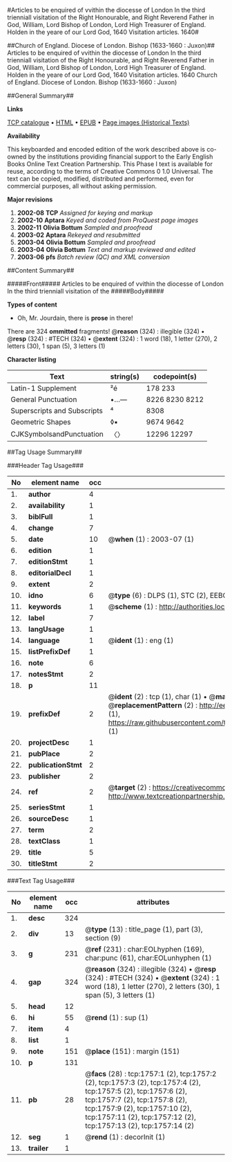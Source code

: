 #Articles to be enquired of vvithin the diocesse of London In the third trienniall visitation of the Right Honourable, and Right Reverend Father in God, William, Lord Bishop of London, Lord High Treasurer of England. Holden in the yeare of our Lord God, 1640 Visitation articles. 1640#

##Church of England. Diocese of London. Bishop (1633-1660 : Juxon)##
Articles to be enquired of vvithin the diocesse of London In the third trienniall visitation of the Right Honourable, and Right Reverend Father in God, William, Lord Bishop of London, Lord High Treasurer of England. Holden in the yeare of our Lord God, 1640
Visitation articles. 1640
Church of England. Diocese of London. Bishop (1633-1660 : Juxon)

##General Summary##

**Links**

[TCP catalogue](http://www.ota.ox.ac.uk/tcp/)  • 
[HTML](http://tei.it.ox.ac.uk/tcp/Texts-HTML/free/A00/A00214.html)  • 
[EPUB](http://tei.it.ox.ac.uk/tcp/Texts-EPUB/free/A00/A00214.epub) • 
[Page images (Historical Texts)](https://data.historicaltexts.jisc.ac.uk/view?pubId=eebo-99837436e&pageId=eebo-99837436e-1757-1)

**Availability**

This keyboarded and encoded edition of the
	       work described above is co-owned by the institutions
	       providing financial support to the Early English Books
	       Online Text Creation Partnership. This Phase I text is
	       available for reuse, according to the terms of Creative
	       Commons 0 1.0 Universal. The text can be copied,
	       modified, distributed and performed, even for
	       commercial purposes, all without asking permission.

**Major revisions**

1. __2002-08__ __TCP__ *Assigned for keying and markup*
1. __2002-10__ __Aptara__ *Keyed and coded from ProQuest page images*
1. __2002-11__ __Olivia Bottum__ *Sampled and proofread*
1. __2003-02__ __Aptara__ *Rekeyed and resubmitted*
1. __2003-04__ __Olivia Bottum__ *Sampled and proofread*
1. __2003-04__ __Olivia Bottum__ *Text and markup reviewed and edited*
1. __2003-06__ __pfs__ *Batch review (QC) and XML conversion*

##Content Summary##

#####Front#####
Articles to be enquired of vvithin the diocesse of London In the third trienniall visitation of the 
#####Body#####

**Types of content**

  * Oh, Mr. Jourdain, there is **prose** in there!

There are 324 **ommitted** fragments! 
 @__reason__ (324) : illegible (324)  •  @__resp__ (324) : #TECH (324)  •  @__extent__ (324) : 1 word (18), 1 letter (270), 2 letters (30), 1 span (5), 3 letters (1)

**Character listing**


|Text|string(s)|codepoint(s)|
|---|---|---|
|Latin-1 Supplement|²é|178 233|
|General Punctuation|•…—|8226 8230 8212|
|Superscripts             and Subscripts|⁴|8308|
|Geometric Shapes|◊▪|9674 9642|
|CJKSymbolsandPunctuation|〈〉|12296 12297|

##Tag Usage Summary##

###Header Tag Usage###

|No|element name|occ|attributes|
|---|---|---|---|
|1.|__author__|4||
|2.|__availability__|1||
|3.|__biblFull__|1||
|4.|__change__|7||
|5.|__date__|10| @__when__ (1) : 2003-07 (1)|
|6.|__edition__|1||
|7.|__editionStmt__|1||
|8.|__editorialDecl__|1||
|9.|__extent__|2||
|10.|__idno__|6| @__type__ (6) : DLPS (1), STC (2), EEBO-CITATION (1), PROQUEST (1), VID (1)|
|11.|__keywords__|1| @__scheme__ (1) : http://authorities.loc.gov/ (1)|
|12.|__label__|7||
|13.|__langUsage__|1||
|14.|__language__|1| @__ident__ (1) : eng (1)|
|15.|__listPrefixDef__|1||
|16.|__note__|6||
|17.|__notesStmt__|2||
|18.|__p__|11||
|19.|__prefixDef__|2| @__ident__ (2) : tcp (1), char (1)  •  @__matchPattern__ (2) : ([0-9\-]+):([0-9IVX]+) (1), (.+) (1)  •  @__replacementPattern__ (2) : http://eebo.chadwyck.com/downloadtiff?vid=$1&page=$2 (1), https://raw.githubusercontent.com/textcreationpartnership/Texts/master/tcpchars.xml#$1 (1)|
|20.|__projectDesc__|1||
|21.|__pubPlace__|2||
|22.|__publicationStmt__|2||
|23.|__publisher__|2||
|24.|__ref__|2| @__target__ (2) : https://creativecommons.org/publicdomain/zero/1.0/ (1), http://www.textcreationpartnership.org/docs/. (1)|
|25.|__seriesStmt__|1||
|26.|__sourceDesc__|1||
|27.|__term__|2||
|28.|__textClass__|1||
|29.|__title__|5||
|30.|__titleStmt__|2||


###Text Tag Usage###

|No|element name|occ|attributes|
|---|---|---|---|
|1.|__desc__|324||
|2.|__div__|13| @__type__ (13) : title_page (1), part (3), section (9)|
|3.|__g__|231| @__ref__ (231) : char:EOLhyphen (169), char:punc (61), char:EOLunhyphen (1)|
|4.|__gap__|324| @__reason__ (324) : illegible (324)  •  @__resp__ (324) : #TECH (324)  •  @__extent__ (324) : 1 word (18), 1 letter (270), 2 letters (30), 1 span (5), 3 letters (1)|
|5.|__head__|12||
|6.|__hi__|55| @__rend__ (1) : sup (1)|
|7.|__item__|4||
|8.|__list__|1||
|9.|__note__|151| @__place__ (151) : margin (151)|
|10.|__p__|131||
|11.|__pb__|28| @__facs__ (28) : tcp:1757:1 (2), tcp:1757:2 (2), tcp:1757:3 (2), tcp:1757:4 (2), tcp:1757:5 (2), tcp:1757:6 (2), tcp:1757:7 (2), tcp:1757:8 (2), tcp:1757:9 (2), tcp:1757:10 (2), tcp:1757:11 (2), tcp:1757:12 (2), tcp:1757:13 (2), tcp:1757:14 (2)|
|12.|__seg__|1| @__rend__ (1) : decorInit (1)|
|13.|__trailer__|1||
